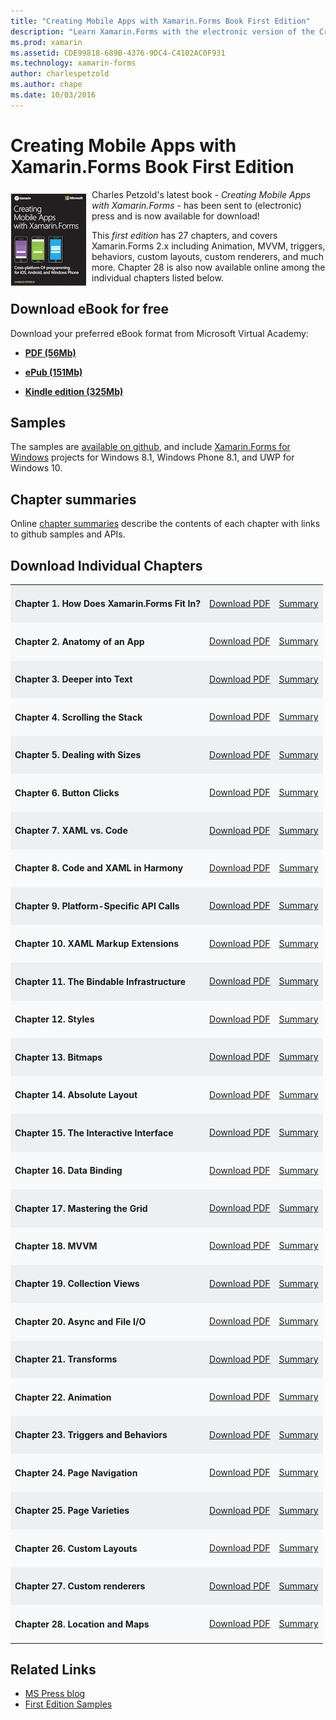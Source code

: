 ```yaml
---
title: "Creating Mobile Apps with Xamarin.Forms Book First Edition"
description: "Learn Xamarin.Forms with the electronic version of the Creating Mobile Apps book by Charles Petzold."
ms.prod: xamarin
ms.assetid: CDE99818-689B-4376-9DC4-C4102AC0F931
ms.technology: xamarin-forms
author: charlespetzold
ms.author: chape
ms.date: 10/03/2016
---
```


# Creating Mobile Apps with Xamarin.Forms Book First Edition

<p><img src="Images/Cover-sml.png" title="Creating Mobile Apps with Xamarin.Forms Book" align="left" />Charles Petzold's latest book -
<i>Creating Mobile Apps with Xamarin.Forms</i> - has been sent to (electronic) press and
is now available for download!</p>

This *first edition* has 27 chapters, and covers Xamarin.Forms&nbsp;2.x including
Animation, MVVM, triggers, behaviors, custom layouts, custom renderers, and much more.
Chapter 28 is also now available online among the individual chapters listed below.

## Download eBook for free

Download your preferred eBook format from Microsoft Virtual Academy:

*    [**PDF (56Mb)**](https://aka.ms/xamebook)

*    [**ePub (151Mb)**](https://aka.ms/xamebook/epub)

*    [**Kindle edition (325Mb)**](https://aka.ms/xamebook/mobi)

## Samples

The samples are [available on github](https://github.com/xamarin/xamarin-forms-book-samples),
and include [Xamarin.Forms for Windows](~/xamarin-forms/platform/windows/index.md) projects
for Windows 8.1, Windows Phone 8.1, and UWP for Windows 10.

## Chapter summaries

Online [chapter summaries](summaries/index.md) describe the contents of each chapter with links to github samples and APIs.

## Download Individual Chapters

<table style="border:0px; box-shadow:0 0px 0px" cellpadding="0" cellspacing="2" border="0" width="85%">
<tr style="background:#ecf0f1">
  <td style="border:0px;">
    <h4>Chapter 1. How Does Xamarin.Forms Fit In?</h4>
  </td>
  <td style="border:0px;" align="right"><a href="https://download.xamarin.com/developer/xamarin-forms-book/XamarinFormsBook-Ch01-Apr2016.pdf">Download PDF</a> </td>
  <td style="border:0px;" align="right"><a href="summaries/chapter01.md">Summary</a></td>
</tr>
<tr style="background:#f8f9fa">
  <td style="border:0px;">
    <h4>Chapter 2. Anatomy of an App</h4>
  </td>
  <td style="border:0px;" align="right"><a href="https://download.xamarin.com/developer/xamarin-forms-book/XamarinFormsBook-Ch02-Apr2016.pdf">Download PDF</a> </td>
  <td style="border:0px;" align="right"><a href="summaries/chapter02.md">Summary</a></td>
</tr>
<tr style="background:#ecf0f1">
  <td style="border:0px;">
    <h4>Chapter 3. Deeper into Text</h4>
  </td>
  <td style="border:0px;" align="right"><a href="https://download.xamarin.com/developer/xamarin-forms-book/XamarinFormsBook-Ch03-Apr2016.pdf">Download PDF</a> </td>
  <td style="border:0px;" align="right"><a href="summaries/chapter03.md">Summary</a></td>
</tr>
<tr style="background:#f8f9fa">
  <td style="border:0px;">
    <h4>Chapter 4. Scrolling the Stack</h4>
  </td>
  <td style="border:0px;" align="right"><a href="https://download.xamarin.com/developer/xamarin-forms-book/XamarinFormsBook-Ch04-Apr2016.pdf">Download PDF</a> </td>
  <td style="border:0px;" align="right"><a href="summaries/chapter04.md">Summary</a></td>
</tr>
<tr style="background:#ecf0f1">
  <td style="border:0px;">
    <h4>Chapter 5. Dealing with Sizes</h4>
  </td>
  <td style="border:0px;" align="right"><a href="https://download.xamarin.com/developer/xamarin-forms-book/XamarinFormsBook-Ch05-Apr2016.pdf">Download PDF</a> </td>
  <td style="border:0px;" align="right"><a href="summaries/chapter05.md">Summary</a></td>
</tr>
<tr style="background:#f8f9fa">
  <td style="border:0px;">
    <h4>Chapter 6. Button Clicks</h4>
  </td>
  <td style="border:0px;" align="right"><a href="https://download.xamarin.com/developer/xamarin-forms-book/XamarinFormsBook-Ch06-Apr2016.pdf">Download PDF</a> </td>
  <td style="border:0px;" align="right"><a href="summaries/chapter06.md">Summary</a></td>
</tr>
<tr style="background:#ecf0f1">
  <td style="border:0px;">
    <h4>Chapter 7. XAML vs. Code</h4>
  </td>
  <td style="border:0px;" align="right"><a href="https://download.xamarin.com/developer/xamarin-forms-book/XamarinFormsBook-Ch07-Apr2016.pdf">Download PDF</a> </td>
  <td style="border:0px;" align="right"><a href="summaries/chapter07.md">Summary</a></td>
</tr>
<tr style="background:#f8f9fa">
  <td style="border:0px;">
    <h4>Chapter 8. Code and XAML in Harmony</h4>
  </td>
  <td style="border:0px;" align="right"><a href="https://download.xamarin.com/developer/xamarin-forms-book/XamarinFormsBook-Ch08-Apr2016.pdf">Download PDF</a> </td>
  <td style="border:0px;" align="right"><a href="summaries/chapter08.md">Summary</a></td>
</tr>
<tr style="background:#ecf0f1">
  <td style="border:0px;">
    <h4>Chapter 9. Platform-Specific API Calls</h4>
  </td>
  <td style="border:0px;" align="right"><a href="https://download.xamarin.com/developer/xamarin-forms-book/XamarinFormsBook-Ch09-Apr2016.pdf">Download PDF</a> </td>
  <td style="border:0px;" align="right"><a href="summaries/chapter09.md">Summary</a></td>
</tr>
<tr style="background:#f8f9fa">
  <td style="border:0px;">
    <h4>Chapter 10. XAML Markup Extensions</h4>
  </td>
  <td style="border:0px;" align="right"><a href="https://download.xamarin.com/developer/xamarin-forms-book/XamarinFormsBook-Ch10-Apr2016.pdf">Download PDF</a> </td>
  <td style="border:0px;" align="right"><a href="summaries/chapter10.md">Summary</a></td>
</tr>
<tr style="background:#ecf0f1">
  <td style="border:0px;">
    <h4>Chapter 11. The Bindable Infrastructure</h4>
  </td>
  <td style="border:0px;" align="right"><a href="https://download.xamarin.com/developer/xamarin-forms-book/XamarinFormsBook-Ch11-Apr2016.pdf">Download PDF</a> </td>
  <td style="border:0px;" align="right"><a href="summaries/chapter11.md">Summary</a></td>
</tr>
<tr style="background:#f8f9fa">
  <td style="border:0px;">
    <h4>Chapter 12. Styles</h4>
  </td>
  <td style="border:0px;" align="right"><a href="https://download.xamarin.com/developer/xamarin-forms-book/XamarinFormsBook-Ch12-Apr2016.pdf">Download PDF</a> </td>
  <td style="border:0px;" align="right"><a href="summaries/chapter12.md">Summary</a></td>
</tr>
<tr style="background:#ecf0f1">
  <td style="border:0px;">
    <h4>Chapter 13. Bitmaps</h4>
  </td>
  <td style="border:0px;" align="right"><a href="https://download.xamarin.com/developer/xamarin-forms-book/XamarinFormsBook-Ch13-Apr2016.pdf">Download PDF</a> </td>
  <td style="border:0px;" align="right"><a href="summaries/chapter13.md">Summary</a></td>
</tr>
<tr style="background:#f8f9fa">
  <td style="border:0px;">
    <h4>Chapter 14. Absolute Layout</h4>
  </td>
  <td style="border:0px;" align="right"><a href="https://download.xamarin.com/developer/xamarin-forms-book/XamarinFormsBook-Ch14-Apr2016.pdf">Download PDF</a> </td>
  <td style="border:0px;" align="right"><a href="summaries/chapter14.md">Summary</a></td>
</tr>
<tr style="background:#ecf0f1">
  <td style="border:0px;">
    <h4>Chapter 15. The Interactive Interface</h4>
  </td>
  <td style="border:0px;" align="right"><a href="https://download.xamarin.com/developer/xamarin-forms-book/XamarinFormsBook-Ch15-Apr2016.pdf">Download PDF</a> </td>
  <td style="border:0px;" align="right"><a href="summaries/chapter15.md">Summary</a></td>
</tr>
<tr style="background:#f8f9fa">
  <td style="border:0px;">
    <h4>Chapter 16. Data Binding</h4>
  </td>
  <td style="border:0px;" align="right"><a href="https://download.xamarin.com/developer/xamarin-forms-book/XamarinFormsBook-Ch16-Apr2016.pdf">Download PDF</a> </td>
  <td style="border:0px;" align="right"><a href="summaries/chapter16.md">Summary</a></td>
</tr>
<tr style="background:#ecf0f1">
  <td style="border:0px;">
    <h4>Chapter 17. Mastering the Grid</h4>
  </td>
  <td style="border:0px;" align="right"><a href="https://download.xamarin.com/developer/xamarin-forms-book/XamarinFormsBook-Ch17-Apr2016.pdf">Download PDF</a> </td>
  <td style="border:0px;" align="right"><a href="summaries/chapter17.md">Summary</a></td></tr>
<tr style="background:#f8f9fa">
  <td style="border:0px;">
    <h4>Chapter 18. MVVM</h4>
  </td>
  <td style="border:0px;" align="right"><a href="https://download.xamarin.com/developer/xamarin-forms-book/XamarinFormsBook-Ch18-Apr2016.pdf">Download PDF</a> </td>
  <td style="border:0px;" align="right"><a href="summaries/chapter18.md">Summary</a></td></tr>
<tr style="background:#ecf0f1">
  <td style="border:0px;">
    <h4>Chapter 19. Collection Views</h4>
  </td>
  <td style="border:0px;" align="right"><a href="https://download.xamarin.com/developer/xamarin-forms-book/XamarinFormsBook-Ch19-Apr2016.pdf">Download PDF</a> </td>
  <td style="border:0px;" align="right"><a href="summaries/chapter19.md">Summary</a></td></tr>
<tr style="background:#f8f9fa">
  <td style="border:0px;">
    <h4>Chapter 20. Async and File I/O</h4>
  </td>
  <td style="border:0px;" align="right"><a href="https://download.xamarin.com/developer/xamarin-forms-book/XamarinFormsBook-Ch20-Apr2016.pdf">Download PDF</a> </td>
  <td style="border:0px;" align="right"><a href="summaries/chapter20.md">Summary</a></td></tr>
<tr style="background:#ecf0f1">
  <td style="border:0px;">
    <h4>Chapter 21. Transforms</h4>
  </td>
  <td style="border:0px;" align="right"><a href="https://download.xamarin.com/developer/xamarin-forms-book/XamarinFormsBook-Ch21-Apr2016.pdf">Download PDF</a> </td>
  <td style="border:0px;" align="right"><a href="summaries/chapter21.md">Summary</a></td></tr>
</tr>
<tr style="background:#f8f9fa">
  <td style="border:0px;">
    <h4>Chapter 22. Animation</h4>
  </td>
  <td style="border:0px;" align="right"><a href="https://download.xamarin.com/developer/xamarin-forms-book/XamarinFormsBook-Ch22-Apr2016.pdf">Download PDF</a> </td>
  <td style="border:0px;" align="right"><a href="summaries/chapter22.md">Summary</a></td></tr>
</tr>
<tr style="background:#ecf0f1">
  <td style="border:0px;">
    <h4>Chapter 23. Triggers and Behaviors</h4>
  </td>
  <td style="border:0px;" align="right"><a href="https://download.xamarin.com/developer/xamarin-forms-book/XamarinFormsBook-Ch23-Apr2016.pdf">Download PDF</a> </td>
  <td style="border:0px;" align="right"><a href="summaries/chapter23.md">Summary</a></td></tr>
</tr>
<tr style="background:#f8f9fa">
  <td style="border:0px;">
    <h4>Chapter 24. Page Navigation</h4>
  </td>
  <td style="border:0px;" align="right"><a href="https://download.xamarin.com/developer/xamarin-forms-book/XamarinFormsBook-Ch24-Apr2016.pdf">Download PDF</a> </td>
  <td style="border:0px;" align="right"><a href="summaries/chapter24.md">Summary</a></td></tr>
</tr>
<tr style="background:#ecf0f1">
  <td style="border:0px;">
    <h4>Chapter 25. Page Varieties</h4>
  </td>
  <td style="border:0px;" align="right"><a href="https://download.xamarin.com/developer/xamarin-forms-book/XamarinFormsBook-Ch25-Apr2016.pdf">Download PDF</a> </td>
  <td style="border:0px;" align="right"><a href="summaries/chapter25.md">Summary</a></td></tr>
</tr>
<tr style="background:#f8f9fa">
  <td style="border:0px;">
    <h4>Chapter 26. Custom Layouts</h4>
  </td>
  <td style="border:0px;" align="right"><a href="https://download.xamarin.com/developer/xamarin-forms-book/XamarinFormsBook-Ch26-Apr2016.pdf">Download PDF</a> </td>
  <td style="border:0px;" align="right"><a href="summaries/chapter26.md">Summary</a></td></tr>
</tr>
<tr style="background:#ecf0f1">
  <td style="border:0px;">
    <h4>Chapter 27. Custom renderers</h4>
  </td>
  <td style="border:0px;" align="right"><a href="https://download.xamarin.com/developer/xamarin-forms-book/XamarinFormsBook-Ch27-Apr2016.pdf">Download PDF</a> </td>
  <td style="border:0px;" align="right"><a href="summaries/chapter27.md">Summary</a></td></tr>
</tr>
<tr style="background:#f8f9fa">
  <td style="border:0px;">
    <h4>Chapter 28. Location and Maps</h4>
  </td>
  <td style="border:0px;" align="right"><a href="https://download.xamarin.com/developer/xamarin-forms-book/XamarinFormsBook-Ch28-Aug2016.pdf">Download PDF</a> </td>
  <td style="border:0px;" align="right"><a href="summaries/chapter28.md">Summary</a></td></tr>
</tr>
</table>



## Related Links

- [MS Press blog](https://blogs.msdn.microsoft.com/microsoft_press/2016/03/31/free-ebook-creating-mobile-apps-with-xamarin-forms/)
- [First Edition Samples](https://github.com/xamarin/xamarin-forms-book-samples)
